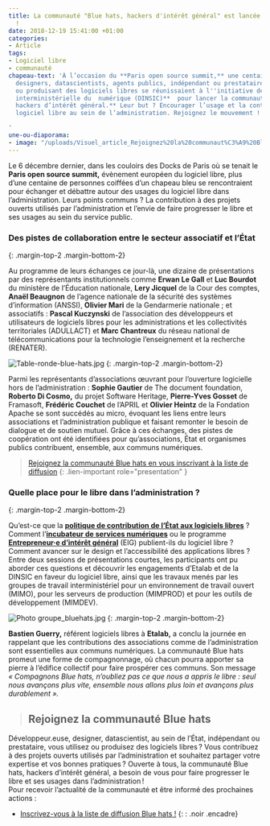 ```yaml
---
title: La communauté "Blue hats, hackers d'intérêt général" est lancée. Rejoignez-nous
  !
date: 2018-12-19 15:41:00 +01:00
categories:
- Article
tags:
- Logiciel libre
- communauté
chapeau-text: 'À l’occasion du **Paris open source summit,** une centaine de développeurs.euses,
  designers, datascientists, agents publics, indépendant ou prestataire utilisant
  ou produisant des logiciels libres se réunissaient à l''initiative de la **direction
  interministérielle du  numérique (DINSIC)**  pour lancer la communauté **Blue hats,
  hackers d’intérêt général.** Leur but ? Encourager l’usage et la contribution au
  logiciel libre au sein de l’administration. Rejoignez le mouvement !

'
une-ou-diaporama:
- image: "/uploads/Visuel_article_Rejoignez%20la%20communaut%C3%A9%20Bluehats.jpg"
---
```


Le 6 décembre dernier, dans les couloirs des Docks de Paris où se tenait le **Paris open source summit,** évènement européen du logiciel libre, plus d’une centaine de personnes coiffées d’un chapeau bleu se rencontraient pour échanger et débattre autour des usages du logiciel libre dans l’administration.
Leurs points communs ? La contribution à des projets ouverts utilisés par l’administration et l’envie de faire progresser le libre et ses usages au sein du service public.

### Des pistes de collaboration entre le secteur associatif et l’État ###
{: .margin-top-2 .margin-bottom-2}

Au programme de leurs échanges ce jour-là, une dizaine de présentations par des représentants institutionnels comme **Erwan Le Gall** et **Luc Bourdot** du ministère de l’Éducation nationale, **Lery Jicquel** de la Cour des comptes, **Anaël Beaugnon** de l’agence nationale de la sécurité des systèmes d’information (ANSSI), **Olivier Mari** de la Gendarmerie nationale ; et associatifs : **Pascal Kuczynski** de l’association des développeurs et utilisateurs de logiciels libres pour les administrations et les collectivités territoriales (ADULLACT) et **Marc Chantreux** du réseau national de télécommunications pour la technologie l’enseignement et la recherche (RENATER).


![Table-ronde-blue-hats.jpg](/uploads/Table-ronde-blue-hats.jpg)
 {: .margin-top-2 .margin-bottom-2}

Parmi les représentants d’associations œuvrant pour l’ouverture logicielle hors de l’administration : **Sophie Gautier** de The document foundation, **Roberto Di Cosmo,** du projet Software Heritage, **Pierre-Yves Gosset** de Framasoft, **Frédéric Couchet** de l’APRIL et **Olivier Heintz** de la Fondation Apache se sont succédés au micro, évoquant les liens entre leurs associations et l’administration publique et faisant remonter le besoin de dialogue et de soutien mutuel. Grâce à ces échanges, des pistes de coopération ont été identifiées pour qu’associations, État et organismes publics contribuent, ensemble, aux communs numériques.

> [Rejoignez la communauté Blue hats en vous inscrivant à la liste de diffusion](https://code.gouv.fr/newsletters/subscribe/bluehats@mail.codegouv.fr)
{: .lien-important role="presentation" }

### Quelle place pour le libre dans l’administration ? ###
{: .margin-top-2 .margin-bottom-2}

Qu’est-ce que la [**politique de contribution de l’État aux logiciels libres**](https://www.numerique.gouv.fr/publications/politique-logiciel-libre/) ? Comment l’[**incubateur de services numériques**](https://beta.gouv.fr/) ou le programme [**Entrepreneur·e d’intérêt général**](https://entrepreneur-interet-general.etalab.gouv.fr/) (EIG) publient-ils du logiciel libre ? Comment avancer sur le design et l’accessibilité des applications libres ? Entre deux sessions de présentations courtes, les participants ont pu aborder ces questions et découvrir les engagements d’Etalab et de la DINSIC en faveur du logiciel libre, ainsi que les travaux menés par les groupes de travail interministériel pour un environnement de travail ouvert (MIMO), pour les serveurs de production (MIMPROD) et pour les outils de développement (MIMDEV).

![Photo groupe_bluehats.jpg](/uploads/Photo%20groupe_bluehats.jpg)
 {: .margin-top-2 .margin-bottom-2}

**Bastien Guerry,** référent logiciels libres à **Etalab,** a conclu la journée en rappelant que les contributions des associations comme de l’administration sont essentielles aux communs numériques. La communauté Blue hats promeut une forme de compagnonnage, où chacun pourra apporter sa pierre à l’édifice collectif pour faire prospérer ces communs.
Son message *« Compagnons Blue hats, n’oubliez pas ce que nous a appris le libre : seul nous avançons plus vite, ensemble nous allons plus loin et avançons plus durablement ».*

> ## Rejoignez la communauté Blue hats ##
Développeur.euse, designer, datascientist, au sein de l’État, indépendant ou prestataire, vous utilisez ou produisez des logiciels libres ? Vous contribuez à des projets ouverts utilisés par l’administration et souhaitez partager votre expertise et vos bonnes pratiques ? Ouverte à tous, la communauté Blue hats, hackers d’intérêt général, a besoin de vous pour faire progresser le libre et ses usages dans l’administration !
<br/>
Pour recevoir l’actualité de la communauté et être informé des prochaines actions :
* [Inscrivez-vous à la liste de diffusion Blue hats !](https://code.gouv.fr/newsletters/subscribe/bluehats@mail.codegouv.fr)
{: : .noir .encadre}
